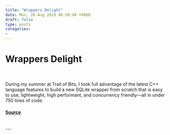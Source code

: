 ```yaml
---
title: "Wrappers Delight"
date: Mon, 26 Aug 2019 06:50:40 +0000
draft: false
type: posts
categories: 
- 
---
```

# Wrappers Delight

<br/>

<br/>
During my summer at Trail of Bits, I took full advantage of the latest C++ language features to build a new SQLite wrapper from scratch that is easy to use, lightweight, high performant, and concurrency friendly—all in under 750 lines of code.

#### [Source](https://blog.trailofbits.com/2019/08/26/wrappers-delight/)

<br/>
---
